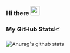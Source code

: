 ### Hi there <img src="https://media.giphy.com/media/hvRJCLFzcasrR4ia7z/giphy.gif" width="25px"> 


### My GitHub Stats📈


![Anurag's github stats](https://github-readme-stats.vercel.app/api?username=RishikaGhosh&show_icons=true&theme=radical)


